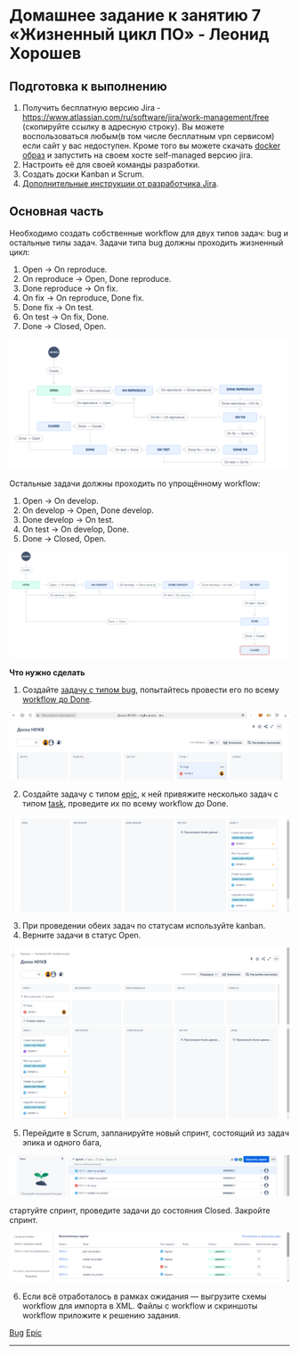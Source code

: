 # Домашнее задание к занятию 7 «Жизненный цикл ПО» - Леонид Хорошев

## Подготовка к выполнению

1. Получить бесплатную версию Jira - https://www.atlassian.com/ru/software/jira/work-management/free (скопируйте ссылку в адресную строку). Вы можете воспользоваться любым(в том числе бесплатным vpn сервисом) если сайт у вас недоступен. Кроме того вы можете скачать [docker образ](https://hub.docker.com/r/atlassian/jira-software/#) и запустить на своем хосте self-managed версию jira.
2. Настроить её для своей команды разработки.
3. Создать доски Kanban и Scrum.
4. [Дополнительные инструкции от разработчика Jira](https://support.atlassian.com/jira-cloud-administration/docs/import-and-export-issue-workflows/).

## Основная часть

Необходимо создать собственные workflow для двух типов задач: bug и остальные типы задач. Задачи типа bug должны проходить жизненный цикл:

1. Open -> On reproduce.
2. On reproduce -> Open, Done reproduce.
3. Done reproduce -> On fix.
4. On fix -> On reproduce, Done fix.
5. Done fix -> On test.
6. On test -> On fix, Done.
7. Done -> Closed, Open.

![Alt_text](https://github.com/LeonidKhoroshev/mnt-homeworks/blob/MNT-video/09-ci-01-intro/screenshots/jira1.png)

Остальные задачи должны проходить по упрощённому workflow:

1. Open -> On develop.
2. On develop -> Open, Done develop.
3. Done develop -> On test.
4. On test -> On develop, Done.
5. Done -> Closed, Open.

![Alt_text](https://github.com/LeonidKhoroshev/mnt-homeworks/blob/MNT-video/09-ci-01-intro/screenshots/jira2.png)

**Что нужно сделать**

1. Создайте [задачу с типом bug](https://khoroshevlv.atlassian.net/browse/H01KB-2?atlOrigin=eyJpIjoiZDRkYTRjZDliYzU5NDk1Zjg4NGE0M2E3MDZlODIzZjkiLCJwIjoiaiJ9), попытайтесь провести его по всему [workflow до Done](https://khoroshevlv.atlassian.net/jira/software/projects/H01KB/boards/1?atlOrigin=eyJpIjoiYjEzMTk1YmM2YjUxNDBlZTlmMjI5MTcyZDIyZTI1YmUiLCJwIjoiaiJ9).

![Alt_text](https://github.com/LeonidKhoroshev/mnt-homeworks/blob/MNT-video/09-ci-01-intro/screenshots/jira3.png)

2. Создайте задачу с типом [epic](https://khoroshevlv.atlassian.net/browse/H01KB11-1), к ней привяжите несколько задач с типом [task](https://khoroshevlv.atlassian.net/browse/H01KB11-2), проведите их по всему workflow до Done.

![Alt_text](https://github.com/LeonidKhoroshev/mnt-homeworks/blob/MNT-video/09-ci-01-intro/screenshots/jira4.png)

3. При проведении обеих задач по статусам используйте kanban. 
4. Верните задачи в статус Open.

![Alt_text](https://github.com/LeonidKhoroshev/mnt-homeworks/blob/MNT-video/09-ci-01-intro/screenshots/jira51.png)
![Alt_text](https://github.com/LeonidKhoroshev/mnt-homeworks/blob/MNT-video/09-ci-01-intro/screenshots/jira6.png)
 
5. Перейдите в Scrum, запланируйте новый спринт, состоящий из задач эпика и одного бага,

![Alt_text](https://github.com/LeonidKhoroshev/mnt-homeworks/blob/MNT-video/09-ci-01-intro/screenshots/jira7.png)

стартуйте спринт, проведите задачи до состояния Closed. Закройте спринт.

![Alt_text](https://github.com/LeonidKhoroshev/mnt-homeworks/blob/MNT-video/09-ci-01-intro/screenshots/jira8.png)

6. Если всё отработалось в рамках ожидания — выгрузите схемы workflow для импорта в XML. Файлы с workflow и скриншоты workflow приложите к решению задания.

[Bug](https://github.com/LeonidKhoroshev/mnt-homeworks/blob/MNT-video/09-ci-01-intro/H01KB-2.xml)
[Epic](https://github.com/LeonidKhoroshev/mnt-homeworks/blob/MNT-video/09-ci-01-intro/H01KB-3.xml)

---
